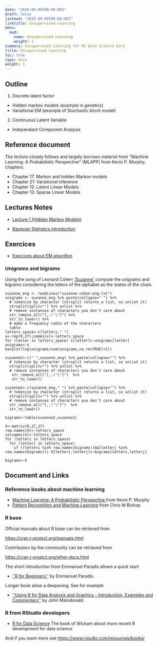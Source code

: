 ```yaml
---
date: "2018-09-09T00:00:00Z"
draft: false
lastmod: "2018-09-09T00:00:00Z"
linktitle: Unsupervised Learning
menu:
  mad:
    name: Unsupervised Learning
    weight: 1
summary: Unsupervised Learning for M2 Data Science Evry
title: Unsupervised Learning 
toc: true
type: docs
weight: 1
---
```



## Outline

1. Discrete latent factor 
  - Hidden markov models (example in genetics)
  - Variational EM (example of Stochastic block model)
2.  Continuous Latent Variable 
  - Independant Component Analysis


## Reference document
The lecture closely follows and largely borrows material from 
"Machine Learning: A Probabilistic Perspective" (MLAPP) from
Kevin P. Murphy, chapters:

  - Chapter 17: Markov and hidden Markov models
  - Chapter 21: Variational inference
  - Chapter 12:  Latent Linear Models
  - Chapter 13: Sparse Linear Models


## Lectures Notes

  - [Lecture 1 (Hidden Markov Models)](media/unsupervised-M2-data-science.pdf)
  
  - [Bayesian Statistics introduction](media/Appendix-with-notes.pdf)


## Exercices
  - [Exercices about EM algorithm](media/TD_EM.html)
  
### Unigrams and bigrams

Using the song of Leonard Cohen ['Suzanne'](media/suzanne-cohen-eng.txt) compute the unigrams  and bigrams considering the letters of the alphabet as the states of the chain. 

```{r}
suzanne_eng <- readLines("suzanne-cohen-eng.txt")
unigrams <- suzanne_eng %>% paste(collapse=" ") %>% 
  # tokenize by character (strsplit returns a list, so unlist it)
  strsplit(split="") %>% unlist %>% 
  # remove instances of characters you don't care about
  str_remove_all("[,.!'\"]") %>% 
  str_to_lower() %>%
  # make a frequency table of the characters
  table 
letters_space<-c(letters," ")
x<-rep(0,27);names(x)<-letters_space
for (letter in letters_space) x[letter]<-unigrams[letter]
unigrams<-x
barplot(log(unigrams/sum(unigrams,na.rm=TRUE)+1))
```
```{r}
suzanne1<-c(" ",suzanne_eng) %>% paste(collapse="") %>% 
  # tokenize by character (strsplit returns a list, so unlist it)
  strsplit(split="") %>% unlist %>% 
  # remove instances of characters you don't care about
   str_remove_all("[,.!'\"]")  %>% 
   str_to_lower()

suzanne2<-c(suzanne_eng," ") %>% paste(collapse="") %>% 
  # tokenize by character (strsplit returns a list, so unlist it)
  strsplit(split="") %>% unlist %>% 
  # remove instances of characters you don't care about
  str_remove_all("[,.!'\"]")  %>% 
  str_to_lower()

bigrams<-table(suzanne2,suzanne1)

X<-matrix(0,27,27)
row.names(X)<-letters_space
colnames(X)<-letters_space
for (letteri in letters_space)
  for (letterj in letters_space)
    if ((letteri %in% row.names(bigrams))&&(letterj %in% row.names(bigrams))) X[letteri,letterj]<-bigrams[letteri,letterj]

bigrams<-X
```


  


## Document and Links

### Reference books about machine learning

  - [Machine Learning: A Probabilistic Perspective
](http://noiselab.ucsd.edu/ECE228/Murphy_Machine_Learning.pdf) from Kevin P. Murphy
  - [Pattern Recognition and Machine Learning](http://users.isr.ist.utl.pt/~wurmd/Livros/school/Bishop%20-%20Pattern%20Recognition%20And%20Machine%20Learning%20-%20Springer%20%202006.pdf) from  Chris M Bishop 
  

### R base

Official manuals about R base can be retrieved from 

https://cran.r-project.org/manuals.html



Contribution by the community can be retrieved from

https://cran.r-project.org/other-docs.html

The short introduction from Emmanuel Paradis allows a quick start

   - [''R for Beginners''](https://cran.r-project.org/doc/contrib/Paradis-rdebuts_en.pdf) by Emmanuel Paradis.

Longer book allow a deepening. See for example

  - [''Using R for Data Analysis and Graphics - Introduction, Examples and Commentary''](https://cran.r-project.org/doc/contrib/usingR.pdf) by John Maindonald.



### R from RStudio developers

  -  [R for Data Science](https://r4ds.had.co.nz/)   The book of Wickam about more recent R development for data science 

And if you want more see https://www.rstudio.com/resources/books/



